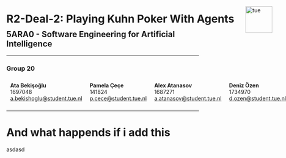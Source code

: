 <!-- HEADER SECTION -->
<div style="display: flex; justify-content: space-between; align-items: center; width: 100%; margin-bottom: -50px; gap: 30px;">
  <div style="font-size: 2em; font-weight: bold; flex-grow: 1; white-space: nowrap;">
    R2-Deal-2: Playing Kuhn Poker With Agents
  </div>
  <div>
    <img src="https://upload.wikimedia.org/wikipedia/commons/7/78/Eindhoven_University_of_technology_logo_new.png" alt="tue" style="display: block; height: 70px; margin-bottom: -5px;">
  </div>
</div>
<br>

<!-- REMAINDER OF YOUR README -->
<h2>5ARA0 - Software Engineering for Artificial Intelligence</h2>
<hr>
<h3>Group 20</h3>
<div style="display: flex; justify-content: space-around; width: 100%; text-align: left;">
  <div style="padding: 10px;">
    <strong>Ata Bekişoğlu</strong><br>
    1697048<br>
    <a href="mailto:a.bekishoglu@student.tue.nl">a.bekishoglu@student.tue.nl</a>
  </div>
  <div style="padding: 10px;">
    <strong>Pamela Çeçe</strong><br>
    141824<br>
    <a href="mailto:p.cece@student.tue.nl">p.cece@student.tue.nl</a>
  </div>
  <div style="padding: 10px;">
    <strong>Alex Atanasov</strong><br>
    1687271<br>
    <a href="mailto:a.atanasov@student.tue.nl">a.atanasov@student.tue.nl</a>
  </div>
  <div style="padding: 10px;">
    <strong>Deniz Özen</strong><br>
    1734970<br>
    <a href="mailto:d.ozen@student.tue.nl">d.ozen@student.tue.nl</a>
  </div>
</div>
<hr>



# And what happends if i add this
asdasd